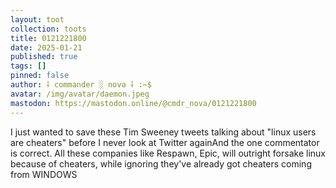 ```yaml
---
layout: toot
collection: toots
title: 0121221800
date: 2025-01-21
published: true
tags: []
pinned: false
author: ⸸ commander ░ nova ⸸ :~$
avatar: /img/avatar/daemon.jpeg
mastodon: https://mastodon.online/@cmdr_nova/0121221800
---
```


I just wanted to save these Tim Sweeney tweets talking about "linux users are cheaters" before I never look at Twitter againAnd the one commentator is correct. All these companies like Respawn, Epic, will outright forsake linux because of cheaters, while ignoring they've already got cheaters coming from WINDOWS
